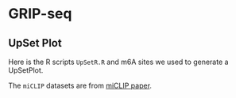 # GRIP-seq

## UpSet Plot

Here is the R scripts `UpSetR.R` and m6A sites we used to generate a UpSetPlot.

The `miCLIP` datasets are from [miCLIP paper](https://www.nature.com/articles/nmeth.3453).
